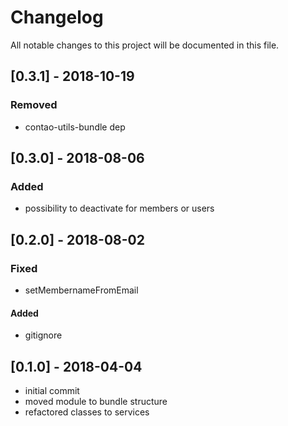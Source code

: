# Changelog
All notable changes to this project will be documented in this file.

## [0.3.1] - 2018-10-19

### Removed
- contao-utils-bundle dep

## [0.3.0] - 2018-08-06

### Added
- possibility to deactivate for members or users

## [0.2.0] - 2018-08-02

### Fixed
- setMembernameFromEmail

#### Added
- gitignore

## [0.1.0] - 2018-04-04

- initial commit
- moved module to bundle structure
- refactored classes to services
